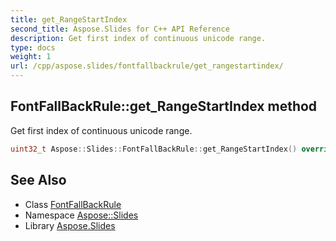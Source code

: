 ```yaml
---
title: get_RangeStartIndex
second_title: Aspose.Slides for C++ API Reference
description: Get first index of continuous unicode range.
type: docs
weight: 1
url: /cpp/aspose.slides/fontfallbackrule/get_rangestartindex/
---
```

## FontFallBackRule::get_RangeStartIndex method


Get first index of continuous unicode range.

```cpp
uint32_t Aspose::Slides::FontFallBackRule::get_RangeStartIndex() override
```

## See Also

* Class [FontFallBackRule](../)
* Namespace [Aspose::Slides](../../)
* Library [Aspose.Slides](../../../)
